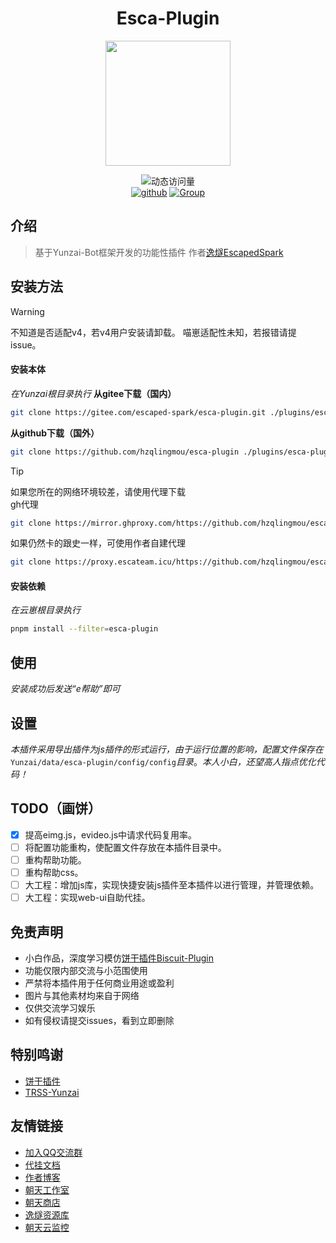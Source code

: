 <div align="center">

# Esca-Plugin

<img src="https://pi.escaped.icu/1.png" width = 200px height = 200px />

<br>

![动态访问量](https://count.kjchmc.cn/get/@esca-plugin?theme=rule34)<br>
[![github](https://img.shields.io/badge/Gihub-逸燧插件-skyblue?style=flat-square&logo=github)](https://github.com/hzqlingmou/esca-plugin)  [![Group](https://img.shields.io/badge/QQ交流群-958866155-red?style=flat-square&logo=GroupMe&logoColor=white)](https://qm.qq.com/q/Mf1D9HuL0u)

</div>

## 介绍
> 基于Yunzai-Bot框架开发的功能性插件
> 作者[逸燧EscapedSpark](https://escaped.icu)

## 安装方法

> [!warning]
> 不知道是否适配v4，若v4用户安装请卸载。
> 喵崽适配性未知，若报错请提issue。

#### 安装本体
*在Yunzai根目录执行*
**从gitee下载（国内）**
```bash
git clone https://gitee.com/escaped-spark/esca-plugin.git ./plugins/esca-plugin
```

**从github下载（国外）**
```bash
git clone https://github.com/hzqlingmou/esca-plugin ./plugins/esca-plugin
```
> [!tip]
> 如果您所在的网络环境较差，请使用代理下载 <br>
> gh代理
> ```bash
> git clone https://mirror.ghproxy.com/https://github.com/hzqlingmou/esca-plugin ./plugins/esca-plugin
> ```
> 如果仍然卡的跟史一样，可使用作者自建代理
> ```bash
> git clone https://proxy.escateam.icu/https://github.com/hzqlingmou/esca-plugin ./plugins/esca-plugin
> ```

#### 安装依赖
*在云崽根目录执行*
```bash
pnpm install --filter=esca-plugin
```

## 使用
*安装成功后发送“e帮助”即可*

## 设置
*本插件采用导出插件为js插件的形式运行，由于运行位置的影响，配置文件保存在*`Yunzai/data/esca-plugin/config/config`*目录*。*本人小白，还望高人指点优化代码！*

## TODO（画饼）

- [x] 提高eimg.js，evideo.js中请求代码复用率。
- [ ] 将配置功能重构，使配置文件存放在本插件目录中。
- [ ] 重构帮助功能。
- [ ] 重构帮助css。
- [ ] 大工程：增加js库，实现快捷安装js插件至本插件以进行管理，并管理依赖。
- [ ] 大工程：实现web-ui自助代挂。

## 免责声明

- 小白作品，深度学习模仿[饼干插件Biscuit-Plugin](https://gitee.com/Yummy-cookie/biscuit-plugin)
- 功能仅限内部交流与小范围使用
- 严禁将本插件用于任何商业用途或盈利
- 图片与其他素材均来自于网络
- 仅供交流学习娱乐
- 如有侵权请提交issues，看到立即删除

## 特别鸣谢
- [饼干插件](https://gitee.com/Yummy-cookie/biscuit-plugin)
- [TRSS-Yunzai](https://trss.me)

## 友情链接
- [加入QQ交流群](https://qm.qq.com/q/Mf1D9HuL0u)
- [代挂文档](https://botdocs.escateam.icu)
- [作者博客](https://escaped.icu)
- [朝天工作室](https://escateam.icu)
- [朝天商店](https://shop.escateam.icu)
- [逸燧资源库](https://mirror.escateam.icu)
- [朝天云监控](https://status.escateam.icu)
